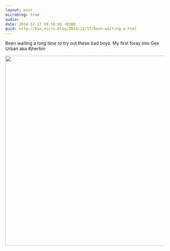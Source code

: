 ```yaml
---
layout: post
microblog: true
audio: 
date: 2014-12-17 09:50:03 +0300
guid: http://kaa.micro.blog/2014/12/17/been-waiting-a.html
---
```

Been waiting a long time to try out these bad boys. My first foray into Gee Urban aka #jherbin

<img src="http://www.kaa.bz/uploads/2018/0353f470da.jpg" width="600" height="600" />
